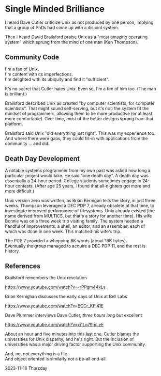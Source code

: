 # Single Minded Brilliance

I heard Dave Cutler criticize Unix as not produced by one person,
implying that a group of PhDs had come up with a disjoint system.

Then I heard David Brailsford praise Unix as a "most amazing
operating system" which sprung from the mind of one man (Ken Thompson).

## Community Code

I'm a fan of Unix. <br/>
I'm content with its imperfections. <br/>
I'm delighted with its ubiquity and find it "sufficient".

It's no secret that Cutler hates Unix.
Even so, I'm a fan of him too. (The man is brilliant.)

Brailsford described Unix as created
"by computer scientists; for computer scientists".
That might sound self-serving, but it's not: the system fit the mindset
of programmers, allowing them to be more productive (or at least
more comfortable). Over time, most of the better designs sprang from
that platform.

Brailsford said Unix "did everything just right".
This was my experience too. And where there were gaps, they could
fill-in with applications from the community ... and did.

## Death Day Development

A notable systems programmer from my own past was asked how long
a particular project would take. He said "one death day". A death day
was essentially a 24-hour period. College students sometimes engage in
24-hour contests. (After age 25 years, I found that all-nighters got
more and more difficult.)

Unix version zero was written, as Brian Kernigan tells the story,
in just three weeks. Thompson leveraged a DEC PDP 7, already obsolete
at that time, to investigate improved performance of filesystems.
Unix already existed (the name derived from MULTICS, but that's a story
for another time). His wife Bonnie was on a three week trip visiting family.
The system needed a handful of improvements: a shell, an editor, and an
assembler, each of which was done in one week. This matched his wife's trip.

The PDP 7 provided a whopping 8K words (about 16K bytes). <br/>
Eventually the group managed to acquire a DEC PDP 11, and the rest
is history.

## References

Brailsford remembers the Unix revolution

https://www.youtube.com/watch?v=-rPPqm44xLs

Brian Kernighan discusses the early days of Unix at Bell Labs

https://www.youtube.com/watch?v=ECCr_KFl41E

Dave Plummer interviews Dave Cutler, *three hours long* but excellent

https://www.youtube.com/watch?v=xi1Lq79mLeE

About an hour and five minutes into this last one, Cutler blames
the universities for Unix disparity, and he's right. But the inclusion
of universities was a major driving factor supporting the Unix community.

And, no, not everything is a file. <br/>
And object oriented is similarly not a be-all end-all.

2023-11-16 Thursday


